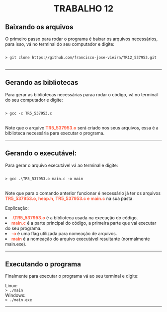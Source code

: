 <h1 align="center">TRABALHO 12</h1>

<h2>Baixando os arquivos</h2>
<p>O primeiro passo para rodar o programa é baixar os arquivos necessários, para isso, vá no terminal do seu computador e digite:</p>

<code>
> git clone https://github.com/francisco-jose-vieira/TR12_537953.git
</code>
<br>

<hr>

<h2>Gerando as bibliotecas</h2>
<p>Para gerar as bibliotecas necessárias paraa rodar o código, vá no terminal do seu computador e digite:</p>

<code>
> gcc -c TR5_537953.c
</code>

<br>

<p>Note que o arquivo <span style="font-weight: bold; color: tomato">TR5_537953.o</span> será criado nos seus arquivos, essa é a biblioteca necessária para executar o programa.</p>

<hr>

<h2>Gerando o executável:</h2>
<p>Para gerar o arquivo executável vá ao terminal e digite:</p>


<code>
> gcc .\TR5_537953.o main.c -o main
</code>

<br>

<p>Note que para o comando anterior funcionar é necessário já ter os arquivos <span style="font-weight: bold; color: tomato">TR5_537953.o, heap.h, TR5_537953.c e main.c</span> na sua pasta.</p>

<p>Explicação:

<li><span style="font-weight: bold; color: tomato">.\TR5_537953.o</span> é a biblioteca usada na execução do código.</li>
<li><span style="font-weight: bold; color: tomato">main.c</span> é a parte principal do código, a primeira parte que vai executar do seu programa.</li>
<li><span style="font-weight: bold; color: tomato">-o</span> é uma flag utilizada para nomeação de arquivos.</li>
<li><span style="font-weight: bold; color: tomato">main</span> é a nomeação do arquivo executável resultante (normalmente main.exe).</li>
</p>

<hr>
<h2>Executando o programa</h2>
<p>Finalmente para executar o programa vá ao seu terminal e digite:</p>
Linux:
<br>
<code>> ./main</code>

<br>
Windows:
<br>
<code>> ./main.exe</code>

<hr>